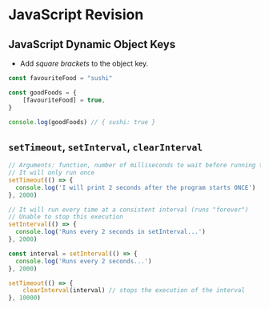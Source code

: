 # JavaScript Revision

## JavaScript Dynamic Object Keys

- Add *square brackets* to the object key.

```js
const favouriteFood = "sushi"

const goodFoods = {
    [favouriteFood] = true,
}

console.log(goodFoods) // { sushi: true }
```

## `setTimeout`, `setInterval`, `clearInterval`

```js
// Arguments: function, number of milliseconds to wait before running the function.
// It will only run once
setTimeout(() => {
  console.log('I will print 2 seconds after the program starts ONCE')
}, 2000)

// It will run every time at a consistent interval (runs "forever")
// Unable to stop this execution
setInterval(() => {
  console.log('Runs every 2 seconds in setInterval...')
}, 2000)

const interval = setInterval(() => {
  console.log('Runs every 2 seconds...')
}, 2000)

setTimeout(() => {
    clearInterval(interval) // stops the execution of the interval
}, 10000)
```
